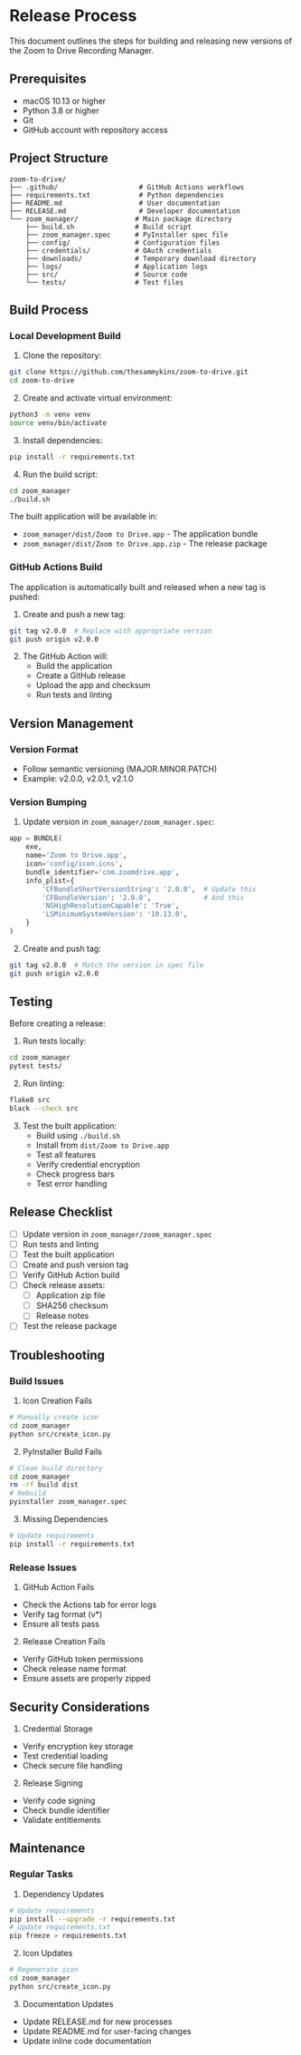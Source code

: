 # Release Process

This document outlines the steps for building and releasing new versions of the Zoom to Drive Recording Manager.

## Prerequisites

- macOS 10.13 or higher
- Python 3.8 or higher
- Git
- GitHub account with repository access

## Project Structure

```
zoom-to-drive/
├── .github/                    # GitHub Actions workflows
├── requirements.txt            # Python dependencies
├── README.md                   # User documentation
├── RELEASE.md                  # Developer documentation
└── zoom_manager/              # Main package directory
    ├── build.sh               # Build script
    ├── zoom_manager.spec      # PyInstaller spec file
    ├── config/                # Configuration files
    ├── credentials/           # OAuth credentials
    ├── downloads/             # Temporary download directory
    ├── logs/                  # Application logs
    ├── src/                   # Source code
    └── tests/                 # Test files
```

## Build Process

### Local Development Build

1. Clone the repository:
```bash
git clone https://github.com/thesammykins/zoom-to-drive.git
cd zoom-to-drive
```

2. Create and activate virtual environment:
```bash
python3 -m venv venv
source venv/bin/activate
```

3. Install dependencies:
```bash
pip install -r requirements.txt
```

4. Run the build script:
```bash
cd zoom_manager
./build.sh
```

The built application will be available in:
- `zoom_manager/dist/Zoom to Drive.app` - The application bundle
- `zoom_manager/dist/Zoom to Drive.app.zip` - The release package

### GitHub Actions Build

The application is automatically built and released when a new tag is pushed:

1. Create and push a new tag:
```bash
git tag v2.0.0  # Replace with appropriate version
git push origin v2.0.0
```

2. The GitHub Action will:
   - Build the application
   - Create a GitHub release
   - Upload the app and checksum
   - Run tests and linting

## Version Management

### Version Format
- Follow semantic versioning (MAJOR.MINOR.PATCH)
- Example: v2.0.0, v2.0.1, v2.1.0

### Version Bumping

1. Update version in `zoom_manager/zoom_manager.spec`:
```python
app = BUNDLE(
    exe,
    name='Zoom to Drive.app',
    icon='config/icon.icns',
    bundle_identifier='com.zoomdrive.app',
    info_plist={
        'CFBundleShortVersionString': '2.0.0',  # Update this
        'CFBundleVersion': '2.0.0',             # And this
        'NSHighResolutionCapable': 'True',
        'LSMinimumSystemVersion': '10.13.0',
    }
)
```

2. Create and push tag:
```bash
git tag v2.0.0  # Match the version in spec file
git push origin v2.0.0
```

## Testing

Before creating a release:

1. Run tests locally:
```bash
cd zoom_manager
pytest tests/
```

2. Run linting:
```bash
flake8 src
black --check src
```

3. Test the built application:
   - Build using `./build.sh`
   - Install from `dist/Zoom to Drive.app`
   - Test all features
   - Verify credential encryption
   - Check progress bars
   - Test error handling

## Release Checklist

- [ ] Update version in `zoom_manager/zoom_manager.spec`
- [ ] Run tests and linting
- [ ] Test the built application
- [ ] Create and push version tag
- [ ] Verify GitHub Action build
- [ ] Check release assets:
  - [ ] Application zip file
  - [ ] SHA256 checksum
  - [ ] Release notes
- [ ] Test the release package

## Troubleshooting

### Build Issues

1. Icon Creation Fails
```bash
# Manually create icon
cd zoom_manager
python src/create_icon.py
```

2. PyInstaller Build Fails
```bash
# Clean build directory
cd zoom_manager
rm -rf build dist
# Rebuild
pyinstaller zoom_manager.spec
```

3. Missing Dependencies
```bash
# Update requirements
pip install -r requirements.txt
```

### Release Issues

1. GitHub Action Fails
- Check the Actions tab for error logs
- Verify tag format (v*)
- Ensure all tests pass

2. Release Creation Fails
- Verify GitHub token permissions
- Check release name format
- Ensure assets are properly zipped

## Security Considerations

1. Credential Storage
- Verify encryption key storage
- Test credential loading
- Check secure file handling

2. Release Signing
- Verify code signing
- Check bundle identifier
- Validate entitlements

## Maintenance

### Regular Tasks

1. Dependency Updates
```bash
# Update requirements
pip install --upgrade -r requirements.txt
# Update requirements.txt
pip freeze > requirements.txt
```

2. Icon Updates
```bash
# Regenerate icon
cd zoom_manager
python src/create_icon.py
```

3. Documentation Updates
- Update RELEASE.md for new processes
- Update README.md for user-facing changes
- Update inline code documentation 